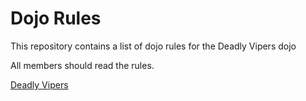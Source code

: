 Dojo Rules
==========

This repository contains a list of dojo rules for the Deadly Vipers dojo


All members should read the rules.



[Deadly Vipers](https://github.com/deadlyvipers)
